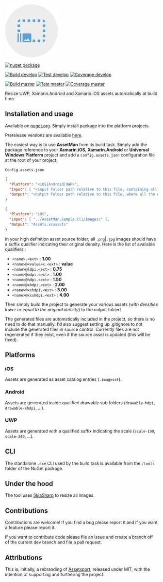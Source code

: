 ![Logo](logo/logo.png)

[![nuget package](https://img.shields.io/nuget/v/AssetMan)](https://www.nuget.org/packages/AssetMan)

[![Build develop](https://img.shields.io/azure-devops/build/kimbirkelund/AssetMan/kimbirkelund.AssetMan/develop?label=build%20develop)](https://dev.azure.com/kimbirkelund/AssetMan/_build/latest?definitionId=10&branchName=develop)
[![Test develop](https://img.shields.io/azure-devops/tests/kimbirkelund/AssetMan/10/develop?label=test%20develop)](https://dev.azure.com/kimbirkelund/AssetMan/_build/latest?definitionId=10&branchName=develop)
[![Coverage develop](https://img.shields.io/azure-devops/coverage/kimbirkelund/AssetMan/10/develop?label=coverage%20develop)](https://dev.azure.com/kimbirkelund/AssetMan/_build/latest?definitionId=10&branchName=develop)

[![Build master](https://img.shields.io/azure-devops/build/kimbirkelund/AssetMan/kimbirkelund.AssetMan/master?label=build%20master)](https://dev.azure.com/kimbirkelund/AssetMan/_build/latest?definitionId=10&branchName=master)
[![Test master](https://img.shields.io/azure-devops/tests/kimbirkelund/AssetMan/10/master?label=test%20master)](https://dev.azure.com/kimbirkelund/AssetMan/_build/latest?definitionId=10&branchName=master)
[![Coverage master](https://img.shields.io/azure-devops/coverage/kimbirkelund/AssetMan/10/master?label=coverage%20master)](https://dev.azure.com/kimbirkelund/AssetMan/_build/latest?definitionId=10&branchName=master)

Resize UWP, Xamarin.Android and Xamarin.iOS assets automatically at build time.


## Installation and usage

Available on [nuget.org](https://www.nuget.org/packages/AssetMan/). Simply install package into the platform projects.

Prerelease versions are available [here](https://dev.azure.com/kimbirkelund/AssetMan/_packaging).

The easiest way is to use **AssetMan** from its build task. Simply add the package reference to your **Xamarin.iOS**, **Xamarin.Android** or **Universal Windows Platform** project and add a `Config.assets.json` configuration file at the root of your project.

`Config.assets.json`

```json
{
  "Platform": "<iOS|Android|UWP>",
  "Input": [ "<input folder path relative to this file, containing all the source hd assets>" ],
  "Output": "<output folder path relative to this file, where all the density assets are generated to>"
}
```

```json
{
  "Platform": "iOS",
  "Input": [ "../AssetMan.Sample.Cli/Images/" ],
  "Output": "Assets.xcassets"
}
```

In your high definition asset source folder, all `.png`|`.jpg` images should have a suffix qualifier indicating their original density. Here is the list of available qualifiers :

* `<name>.<ext>` : **1.00**
* `<name>@<value>x.<ext>` : **value**
* `<name>@ldpi.<ext>` : **0.75**
* `<name>@mdpi.<ext>` : **1.00**
* `<name>@hdpi.<ext>` : **1.50**
* `<name>@xhdpi.<ext>` : **2.00**
* `<name>@xxhdpi.<ext>` : **3.00**
* `<name>@xxxhdpi.<ext>` : **4.00**

Then simply build the project to generate your various assets (*with densities lower or equal to the original density*) to the output folder!

The generated files are automatically included in the project, so there is no need to do that manually. I'd also suggest setting up .gitignore to not include the generated files in source control. Currently files are not regenerated if they exist, even if the source asset is updated (this will be fixed).


## Platforms

### iOS

Assets are generated as asset catalog entries (`.imageset`).

### Android

Assets are generated inside qualified drawable sub folders (`drawable-hdpi`, `drawable-xhdpi`, ...).

### UWP

Assets are generated with a qualified suffix indicating the scale (`scale-100`, `scale-240`, ...).


## CLI

The standalone `.exe` CLI used by the build task is available from the `/tools` folder of the NuGet package.


## Under the hood

The tool uses [SkiaSharp](https://github.com/mono/SkiaSharp) to resize all images.


## Contributions

Contributions are welcome! If you find a bug please report it and if you want a feature please report it.

If you want to contribute code please file an issue and create a branch off of the current dev branch and file a pull request.


## Attributions

This is, initially, a rebranding of [Assetxport](https://github.com/dotnet-ad/Assetxport), released under MIT, with the intention of supporting and furthering the project.
